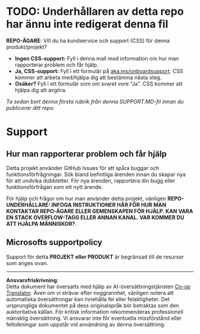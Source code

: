 <!--
CO_OP_TRANSLATOR_METADATA:
{
  "original_hash": "b7244261ee19497082edf33bcce64717",
  "translation_date": "2025-09-03T23:07:13+00:00",
  "source_file": "SUPPORT.md",
  "language_code": "sv"
}
-->
# TODO: Underhållaren av detta repo har ännu inte redigerat denna fil

**REPO-ÄGARE**: Vill du ha kundservice och support (CSS) för denna produkt/projekt?

- **Ingen CSS-support:** Fyll i denna mall med information om hur man rapporterar problem och får hjälp.
- **Ja, CSS-support:** Fyll i ett formulär på [aka.ms/onboardsupport](https://aka.ms/onboardsupport). CSS kommer att arbeta med/hjälpa dig att bestämma nästa steg.
- **Osäker?** Fyll i ett formulär som om svaret vore "Ja". CSS kommer att hjälpa dig att avgöra.

*Ta sedan bort denna första rubrik från denna SUPPORT.MD-fil innan du publicerar ditt repo.*

# Support

## Hur man rapporterar problem och får hjälp  

Detta projekt använder GitHub Issues för att spåra buggar och funktionsförfrågningar. Sök bland befintliga 
ärenden innan du skapar nya för att undvika dubbletter. För nya ärenden, rapportera din bugg eller 
funktionsförfrågan som ett nytt ärende.

För hjälp och frågor om hur man använder detta projekt, vänligen **REPO-UNDERHÅLLARE: INFOGA INSTRUKTIONER HÄR 
FÖR HUR MAN KONTAKTAR REPO-ÄGARE ELLER GEMENSKAPEN FÖR HJÄLP. KAN VARA EN STACK OVERFLOW-TAGG ELLER ANNAN 
KANAL. VAR KOMMER DU ATT HJÄLPA MÄNNISKOR?**.

## Microsofts supportpolicy  

Support för detta **PROJEKT eller PRODUKT** är begränsad till de resurser som anges ovan.

---

**Ansvarsfriskrivning**:  
Detta dokument har översatts med hjälp av AI-översättningstjänsten [Co-op Translator](https://github.com/Azure/co-op-translator). Även om vi strävar efter noggrannhet, vänligen notera att automatiska översättningar kan innehålla fel eller felaktigheter. Det ursprungliga dokumentet på dess originalspråk bör betraktas som den auktoritativa källan. För kritisk information rekommenderas professionell mänsklig översättning. Vi ansvarar inte för eventuella missförstånd eller feltolkningar som uppstår vid användning av denna översättning.